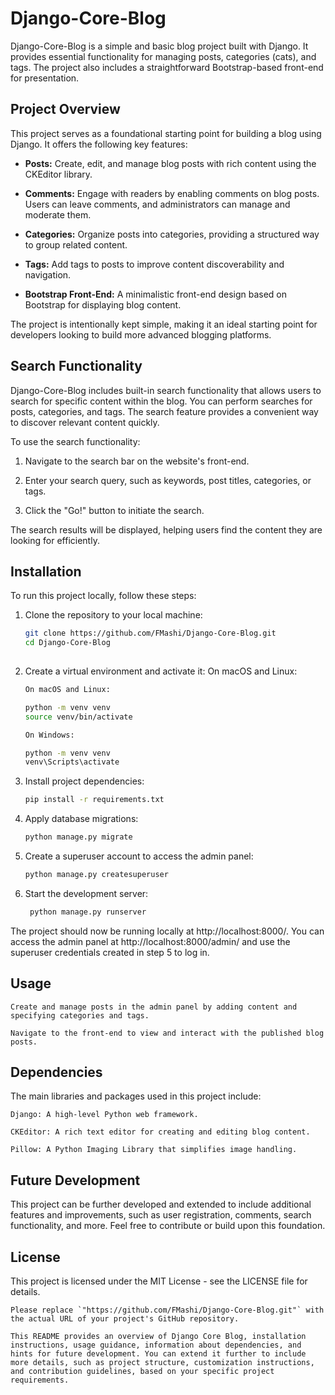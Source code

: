 # Django-Core-Blog
Django-Core-Blog is a simple and basic blog project built with Django. It provides essential functionality for managing posts, categories (cats), and tags. The project also includes a straightforward Bootstrap-based front-end for presentation.

## Project Overview

This project serves as a foundational starting point for building a blog using Django. It offers the following key features:

- **Posts:** Create, edit, and manage blog posts with rich content using the CKEditor library.

- **Comments:** Engage with readers by enabling comments on blog posts. Users can leave comments, and administrators can manage and moderate them.

- **Categories:** Organize posts into categories, providing a structured way to group related content.

- **Tags:** Add tags to posts to improve content discoverability and navigation.

- **Bootstrap Front-End:** A minimalistic front-end design based on Bootstrap for displaying blog content.

The project is intentionally kept simple, making it an ideal starting point for developers looking to build more advanced blogging platforms.

## Search Functionality

Django-Core-Blog includes built-in search functionality that allows users to search for specific content within the blog. You can perform searches for posts, categories, and tags. The search feature provides a convenient way to discover relevant content quickly.

To use the search functionality:

1. Navigate to the search bar on the website's front-end.

2. Enter your search query, such as keywords, post titles, categories, or tags.

3. Click the "Go!" button to initiate the search.

The search results will be displayed, helping users find the content they are looking for efficiently.

## Installation

To run this project locally, follow these steps:

1. Clone the repository to your local machine:

   ```bash
   git clone https://github.com/FMashi/Django-Core-Blog.git
   cd Django-Core-Blog
 
2. Create a virtual environment and activate it:
On macOS and Linux:

   ```bash
   On macOS and Linux:
   
   python -m venv venv
   source venv/bin/activate

   On Windows:
   
   python -m venv venv
   venv\Scripts\activate
   
3. Install project dependencies:
   ```bash
   pip install -r requirements.txt

4. Apply database migrations:

   ```bash
   python manage.py migrate

5. Create a superuser account to access the admin panel:

   ```bash
   python manage.py createsuperuser

6. Start the development server:

   ```bash
    python manage.py runserver

The project should now be running locally at http://localhost:8000/. You can access the admin panel at http://localhost:8000/admin/ and use the superuser credentials created in step 5 to log in.

## Usage

    Create and manage posts in the admin panel by adding content and specifying categories and tags.

    Navigate to the front-end to view and interact with the published blog posts.

## Dependencies

The main libraries and packages used in this project include:

    Django: A high-level Python web framework.

    CKEditor: A rich text editor for creating and editing blog content.

    Pillow: A Python Imaging Library that simplifies image handling.

## Future Development
This project can be further developed and extended to include additional features and improvements, such as user registration, comments, search functionality, and more. Feel free to contribute or build upon this foundation.

## License

This project is licensed under the MIT License - see the LICENSE file for details.

   ```vbnet
   Please replace `"https://github.com/FMashi/Django-Core-Blog.git"` with the actual URL of your project's GitHub repository.

   This README provides an overview of Django Core Blog, installation instructions, usage guidance, information about dependencies, and hints for future development. You can extend it further to include more details, such as project structure, customization instructions, and contribution guidelines, based on your specific project requirements.
